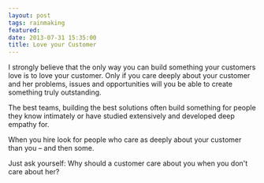 ```yaml
---
layout: post
tags: rainmaking
featured: 
date: 2013-07-31 15:35:00
title: Love your Customer
---
```

I strongly believe that the only way you can build something your customers love is to love your customer. Only if you care deeply about your customer and her problems, issues and opportunities will you be able to create something truly outstanding.

The best teams, building the best solutions often build something for people they know intimately or have studied extensively and developed deep empathy for.

When you hire look for people who care as deeply about your customer than you – and then some.

Just ask yourself: Why should a customer care about you when you don't care about her?
